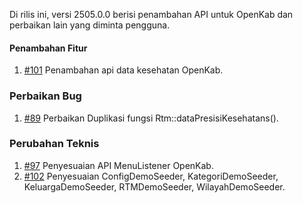 Di rilis ini, versi 2505.0.0 berisi penambahan API untuk OpenKab dan perbaikan lain yang diminta pengguna.

#### Penambahan Fitur

1. [#101](https://github.com/OpenSID/API-Database-Gabungan/issues/101) Penambahan api data kesehatan OpenKab.

### Perbaikan Bug

1. [#89](https://github.com/OpenSID/API-Database-Gabungan/issues/89) Perbaikan Duplikasi fungsi Rtm::dataPresisiKesehatans().

### Perubahan Teknis

1. [#97](https://github.com/OpenSID/API-Database-Gabungan/issues/97) Penyesuaian API MenuListener OpenKab.
2. [#102](https://github.com/OpenSID/API-Database-Gabungan/issues/102) Penyesuaian ConfigDemoSeeder, KategoriDemoSeeder, KeluargaDemoSeeder, RTMDemoSeeder, WilayahDemoSeeder.